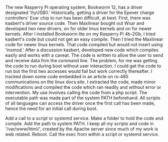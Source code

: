   The new Rasperry Pi operating system, Bookworm 12, has a driver designated 'ttyUSB0.'
  Historically, getting a driver for the Epever charge controllers' Exar chip to run has been 
  difficult, at best.
  First, there was kasbert's driver source code. Then Maxlinear bought out Wxar and developed two 
  new drivers, on for older linux kernels and on for newer kernels.
  After I installed Bookworm lite on my Rasperry Pi 4b-2Gb, I tried kasbert's code but could not 
  get an easy compile. Then I tried the Maxlinear code for newer linux kernels. That code compiled 
  but would not insert using 'insmod.'
  After a discussion kasbert, developed new code which compiles easily and works with a caveat. 
  The code is written to allow the user to send and receive data frim the command line.
  The problem, for me was getting the code to run during boot without user interaction. I could 
  get the code to run but the first two accesses would fail but work correctly thereafter.
  I tracked down some code embedded in an article on rs-485 communications on the linux docs site. 
  I extracted the code, made minor modifications and compiled the code which ran readily and 
  without error or intervention.
  My use involves calling the code from a php script. The executable path was made part of the 
  system PATH beforehand. All scripts of all languages can access the driver once the first call 
  has been made, hence the need for an initial call during boot.

  Add a call to a script or systemd service.
  Make a folder to hold the code and compile.
  Add the path to system PATH. I keep all my scripts and code in '/var/www/html/', created by the 
  Apache server since much of my work is web related.
  Reboot.
  Call the exec from within a script or systemd service.
